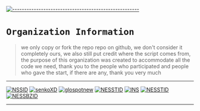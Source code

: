[![-----------------------------------------------------](https://raw.githubusercontent.com/andreasbm/readme/master/assets/lines/colored.png)](#table-of-contents)

# `Organization Information`
> we only copy or fork the repo repo on github, we don't consider it completely ours, we also still put credit where the script comes from, the purpose of this organization was created to accommodate all the code we need, thank you to the people who participated and people who gave the start, if there are any, thank you very much 

------

[![NSSID](https://github.com/NSSID.png?size=100)](https://github.com/NSSID)
[![senkoXD](https://github.com/senkoXD.png?size=100)](https://github.com/senkoXD)
[![glospotnew](https://github.com/glospotnew.png?size=100)](https://github.com/glospotnew)
[![NESSTID](https://github.com/NESSTID.png?size=100)](https://github.com/NESSTID)
[![INS](https://github.com/INsITdeveloper.png?size=100)](https://github.com/INsITdeveloper)
[![NESSTID](https://github.com/nessxyz.png?size=100)](https://github.com/nessxyz)
[![NESSBZID](https://github.com/nessbzid.png?size=100)](https://github.com/nessbzid)

------
